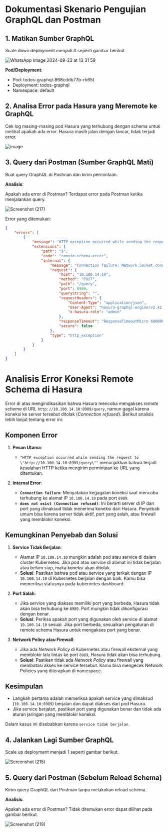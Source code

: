 # Dokumentasi Skenario Pengujian GraphQL dan Postman

## 1. Matikan Sumber GraphQL  
Scale down deployment menjadi 0 seperti gambar berikut.
  
![WhatsApp Image 2024-09-23 at 13 31 59](https://github.com/user-attachments/assets/8783c366-1899-49f0-b170-9c119e627457)

  
**Pod/Deployment**:
- Pod: todos-graphql-868cddb77b-rh65t
- Deployment: todos-graphql
- Namespace: default

## 2. Analisa Error pada Hasura yang Meremote ke GraphQL
Cek log masing-masing pod Hasura yang terhubung dengan schema untuk melihat apakah ada error. Hasura masih jalan dengan lancar, tidak terjadi error.
  
![image](https://github.com/user-attachments/assets/48a66ce0-ba2e-4d3b-83f2-96d2fafbcc55)


## 3. Query dari Postman (Sumber GraphQL Mati)
Buat query GraphQL di Postman dan kirim permintaan.  

**Analisis**:    
  
Apakah ada error di Postman? Terdapat error pada Postman ketika menjalankan query.

![Screenshot (217)](https://github.com/user-attachments/assets/6370c2a6-4acb-459c-b7a4-ffe69c66cded)

  
Error yang ditemukan:

```json
{
    "errors": [
        {
            "message": "HTTP exception occurred while sending the request to \"http://10.100.14.10:8989/query\"",
            "extensions": {
                "path": "$",
                "code": "remote-schema-error",
                "internal": {
                    "message": "Connection failure: Network.Socket.connect: <socket: 40>: does not exist (Connection refused)",
                    "request": {
                        "host": "10.100.14.10",
                        "method": "POST",
                        "path": "/query",
                        "port": 8989,
                        "queryString": "",
                        "requestHeaders": {
                            "Content-Type": "application/json",
                            "User-Agent": "hasura-graphql-engine/v2.42.0",
                            "x-hasura-role": "admin"
                        },
                        "responseTimeout": "ResponseTimeoutMicro 60000000",
                        "secure": false
                    },
                    "type": "http_exception"
                }
            }
        }
    ]
}
```

# Analisis Error Koneksi Remote Schema di Hasura

Error di atas mengindikasikan bahwa Hasura mencoba mengakses _remote schema_ di URL `http://10.100.14.10:8989/query`, namun gagal karena koneksi ke server tersebut ditolak (_Connection refused_). Berikut analisis lebih lanjut tentang error ini:

## Komponen Error

1. **Pesan Utama**:
    - `"HTTP exception occurred while sending the request to \"http://10.100.14.10:8989/query\""` menunjukkan bahwa terjadi kesalahan HTTP ketika mengirim permintaan ke URL yang ditentukan.
  
2. **Internal Error**:
    - **`Connection failure`**: Menyatakan kegagalan koneksi saat mencoba terhubung ke alamat IP `10.100.14.10` pada port `8989`.
    - **`does not exist (Connection refused)`**: Ini berarti server di IP dan port yang dimaksud tidak menerima koneksi dari Hasura. Penyebab umum bisa karena server tidak aktif, port yang salah, atau firewall yang memblokir koneksi.

## Kemungkinan Penyebab dan Solusi

1. **Service Tidak Berjalan**:
    - Alamat IP `10.100.14.10` mungkin adalah pod atau service di dalam cluster Kubernetes. Jika pod atau service di alamat ini tidak berjalan atau belum siap, maka koneksi akan ditolak.
    - **Solusi**: Pastikan bahwa pod atau service yang terkait dengan IP `10.100.14.10` di Kubernetes berjalan dengan baik. Kamu bisa memeriksa statusnya pada kubernetes dashboard.

2. **Port Salah**:
    - Jika service yang diakses memiliki port yang berbeda, Hasura tidak akan bisa terhubung ke `8989`. Port mungkin tidak dikonfigurasi dengan benar.
    - **Solusi**: Periksa apakah port yang digunakan oleh service di alamat `10.100.14.10` sesuai. Jika port berbeda, sesuaikan pengaturan di remote schema Hasura untuk mengakses port yang benar.

3. **Network Policy atau Firewall**:
    - Jika ada _Network Policy_ di Kubernetes atau firewall eksternal yang memblokir lalu lintas ke port `8989`, Hasura tidak akan bisa terhubung.
    - **Solusi**: Pastikan tidak ada _Network Policy_ atau firewall yang membatasi akses ke service tersebut. Kamu bisa mengecek Network Policies yang diterapkan di namespace.

## Kesimpulan

- Langkah pertama adalah memeriksa apakah service yang dimaksud (`10.100.14.10:8989`) berjalan dan dapat diakses dari pod Hasura.
- Jika service berjalan, pastikan port yang digunakan benar dan tidak ada aturan jaringan yang memblokir koneksi.

Dalam kasus ini disebabkan karena `service tidak berjalan`.
  
## 4. Jalankan Lagi Sumber GraphQL  
Scale up deployment menjadi 1 seperti gambar berikut.

![Screenshot (215)](https://github.com/user-attachments/assets/faefae21-4a63-4327-ad7a-ff2556be0006)

    
## 5. Query dari Postman (Sebelum Reload Schema)
Kirim query GraphQL dari Postman tanpa melakukan reload schema.  
  
**Analisis**:   
  
Apakah ada error di Postman?
Tidak ditemukan error dapat dilihat pada gambar berikut.

![Screenshot (219)](https://github.com/user-attachments/assets/6b4a0b99-35ec-4291-b14a-5ef1cef6ae94)
  
